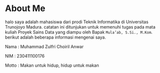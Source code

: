 # About Me

halo saya adalah mahasiswa dari prodi Teknik Informatika di Universitas Trunojoyo Madura. catatan ini ditunjukan untuk memenuhi tugas pada mata kuliah Proyek Sains Data yang diampu oleh Bapak `Mula’ab, S.Si., M.Kom`.
berikut adalah beberapa informasi mengenai saya.

Nama : Muhammad Zulfri Choiril Anwar

NIM  : 230411100176

Motto : Makan untuk hidup, hidup untuk makan

